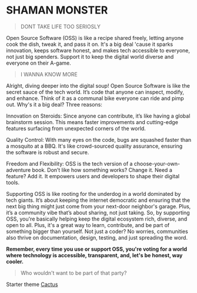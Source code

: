 # SHAMAN MONSTER

> DONT TAKE LIFE TOO SERIOSLY

Open Source Software (OSS) is like a recipe shared freely, letting anyone cook the dish, tweak it, and pass it on. It's a big deal 'cause it sparks innovation, keeps software honest, and makes tech accessible to everyone, not just big spenders. Support it to keep the digital world diverse and everyone on their A-game.

> I WANNA KNOW MORE

Alright, diving deeper into the digital soup! Open Source Software is like the secret sauce of the tech world. It’s code that anyone can inspect, modify, and enhance. Think of it as a communal bike everyone can ride and pimp out. Why's it a big deal? Three reasons:

Innovation on Steroids: Since anyone can contribute, it’s like having a global brainstorm session. This means faster improvements and cutting-edge features surfacing from unexpected corners of the world.

Quality Control: With many eyes on the code, bugs are squashed faster than a mosquito at a BBQ. It's like crowd-sourced quality assurance, ensuring the software is robust and secure.

Freedom and Flexibility: OSS is the tech version of a choose-your-own-adventure book. Don’t like how something works? Change it. Need a feature? Add it. It empowers users and developers to shape their digital tools.

Supporting OSS is like rooting for the underdog in a world dominated by tech giants. It’s about keeping the internet democratic and ensuring that the next big thing might just come from your next-door neighbor's garage. Plus, it’s a community vibe that’s about sharing, not just taking. So, by supporting OSS, you're basically helping keep the digital ecosystem rich, diverse, and open to all. Plus, it's a great way to learn, contribute, and be part of something bigger than yourself. Not just a coder? No worries, communities also thrive on documentation, design, testing, and just spreading the word.

**Remember, every time you use or support OSS, you're voting for a world where technology is accessible, transparent, and, let's be honest, way cooler.**

> Who wouldn't want to be part of that party?

Starter theme [Cactus](https://github.com/chrismwilliams/astro-theme-cactus)
